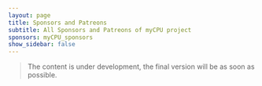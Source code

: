 ```yaml
---
layout: page
title: Sponsors and Patreons
subtitle: All Sponsors and Patreons of myCPU project
sponsors: myCPU_sponsors
show_sidebar: false
---
```

> The content is under development, the final version will be as soon as possible.

<div id="paypal-container-AXCA7DKBUZRQG"></div>
<script>
  paypal.HostedButtons({
    hostedButtonId: "AXCA7DKBUZRQG",
  }).render("#paypal-container-AXCA7DKBUZRQG")
</script>